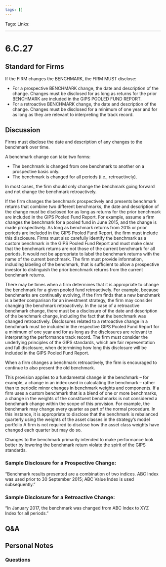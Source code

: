 ```yaml
---
tags: []
---
```

Tags:
Links: 
___
# 6.C.27
## Standard for Firms
If the FIRM changes the BENCHMARK, the FIRM MUST disclose:
- For a prospective BENCHMARK change, the date and description of the change. Changes must be disclosed for as long as returns for the prior BENCHMARK are included in the GIPS POOLED FUND REPORT.
- For a retroactive BENCHMARK change, the date and description of the change. Changes must be disclosed for a minimum of one year and for as long as they are relevant to interpreting the track record.
## Discussion
Firms must disclose the date and description of any changes to the benchmark over time.

A benchmark change can take two forms:
- The benchmark is changed from one benchmark to another on a prospective basis only.
- The benchmark is changed for all periods (i.e., retroactively).

In most cases, the firm should only change the benchmark going forward and not change the benchmark retroactively.

If the firm changes the benchmark prospectively and presents benchmark returns that combine two different benchmarks, the date and description of the change must be disclosed for as long as returns for the prior benchmark are included in the GIPS Pooled Fund Report. For example, assume a firm changes the benchmark for a pooled fund in June 2015, and the change is made prospectively. As long as benchmark returns from 2015 or prior periods are included in the GIPS Pooled Fund Report, the firm must include this disclosure. Firms must also carefully identify the benchmark as a custom benchmark in the GIPS Pooled Fund Report and must make clear that the benchmark returns are not those of the current benchmark for all periods. It would not be appropriate to label the benchmark returns with the name of the current benchmark. The firm must provide information, including labeling of the benchmark, that is sufficient to allow a prospective investor to distinguish the prior benchmark returns from the current benchmark returns.

There may be times when a firm determines that it is appropriate to change the benchmark for a given pooled fund retroactively. For example, because benchmarks are continually evolving, if the firm finds that a new benchmark is a better comparison for an investment strategy, the firm may consider changing the benchmark retroactively. In the case of a retroactive benchmark change, there must be a disclosure of the date and description of the benchmark change, including the fact that the benchmark was changed retroactively. Disclosures related to a retroactive change in a benchmark must be included in the respective GIPS Pooled Fund Report for a minimum of one year and for as long as the disclosures are relevant to interpreting the performance track record. The firm must consider the underlying principles of the GIPS standards, which are fair representation and full disclosure, when determining how long this disclosure will be included in the GIPS Pooled Fund Report.

When a firm changes a benchmark retroactively, the firm is encouraged to continue to also present the old benchmark.

This provision applies to a fundamental change in the benchmark – for example, a change in an index used in calculating the benchmark – rather than to periodic minor changes in benchmark weights and components. If a firm uses a custom benchmark that is a blend of one or more benchmarks, a change in the weights of the constituent benchmarks is not considered a benchmark change within the scope of this provision. For example, the benchmark may change every quarter as part of the normal procedure. In this instance, it is appropriate to disclose that the benchmark is rebalanced quarterly using the weights of the asset classes in the strategy’s model portfolio A firm is not required to disclose how the asset class weights have changed each quarter but may do so.

Changes to the benchmark primarily intended to make performance look better by lowering the benchmark return violate the spirit of the GIPS standards.

### Sample Disclosure for a Prospective Change:
“Benchmark results presented are a combination of two indices. ABC Index was used prior to 30 September 2015; ABC Value Index is used subsequently.”

### Sample Disclosure for a Retroactive Change:
“In January 2017, the benchmark was changed from ABC Index to XYZ Index for all periods.”
## Q&A

## Personal Notes

### Questions
